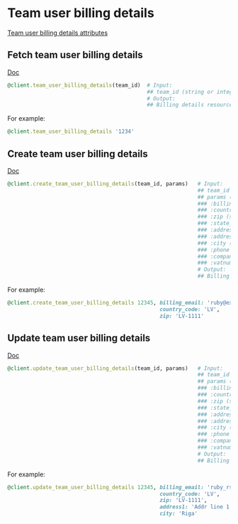 # Team user billing details

[Team user billing details attributes](https://app.lokalise.com/api2docs/curl/#object-team-user-billing-details)

## Fetch team user billing details

[Doc](https://developers.lokalise.com/reference/retrieve-team-user-billing-details)

```ruby
@client.team_user_billing_details(team_id)  # Input:
                                            ## team_id (string or integer, required)
                                            # Output:
                                            ## Billing details resource
```

For example:

```ruby
@client.team_user_billing_details '1234'
```

## Create team user billing details

[Doc](https://developers.lokalise.com/reference/create-team-user-billing-details)

```ruby
@client.create_team_user_billing_details(team_id, params)   # Input:
                                                            ## team_id (string or integer, required)
                                                            ## params (hash, required):
                                                            ### :billing_email (string, required)
                                                            ### :country_code (string, required)
                                                            ### :zip (string, required)
                                                            ### :state_code (string)
                                                            ### :address1 (string)
                                                            ### :address2 (string)
                                                            ### :city (string)
                                                            ### :phone (string)
                                                            ### :company (string)
                                                            ### :vatnumber (string)
                                                            # Output:
                                                            ## Billing details resource
```

For example:

```ruby
@client.create_team_user_billing_details 12345, billing_email: 'ruby@example.com',
                                                country_code: 'LV',
                                                zip: 'LV-1111'
```

## Update team user billing details

[Doc](https://developers.lokalise.com/reference/update-team-user-billing-details)

```ruby
@client.update_team_user_billing_details(team_id, params)   # Input:
                                                            ## team_id (string or integer, required)
                                                            ## params (hash, required):
                                                            ### :billing_email (string, required)
                                                            ### :country_code (string, required)
                                                            ### :zip (string, required)
                                                            ### :state_code (string)
                                                            ### :address1 (string)
                                                            ### :address2 (string)
                                                            ### :city (string)
                                                            ### :phone (string)
                                                            ### :company (string)
                                                            ### :vatnumber (string)
                                                            # Output:
                                                            ## Billing details resource
```

For example:

```ruby
@client.update_team_user_billing_details 12345, billing_email: 'ruby_rspec@example.com',
                                                country_code: 'LV',
                                                zip: 'LV-1111',
                                                address1: 'Addr line 1',
                                                city: 'Riga'
```